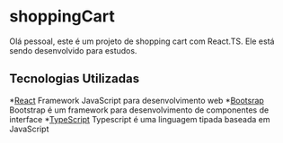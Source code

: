 # shoppingCart

Olá pessoal, este é um projeto de shopping cart com React.TS. Ele está sendo desenvolvido para estudos.

## Tecnologias Utilizadas

*[React](https://pt-br.reactjs.org) Framework JavaScript para desenvolvimento web
*[Bootsrap](https://getbootstrap.com) Bootstrap é um framework para desenvolvimento de componentes de interface
*[TypeScript](https://www.typescriptlang.org) Typescript é uma linguagem tipada baseada em JavaScript

